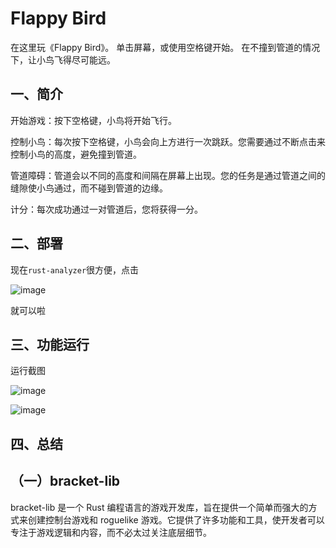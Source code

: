 # Flappy Bird

在这里玩《Flappy Bird》。 单击屏幕，或使用空格键开始。 在不撞到管道的情况下，让小鸟飞得尽可能远。

## 一、简介

开始游戏：按下空格键，小鸟将开始飞行。

控制小鸟：每次按下空格键，小鸟会向上方进行一次跳跃。您需要通过不断点击来控制小鸟的高度，避免撞到管道。

管道障碍：管道会以不同的高度和间隔在屏幕上出现。您的任务是通过管道之间的缝隙使小鸟通过，而不碰到管道的边缘。

计分：每次成功通过一对管道后，您将获得一分。

## 二、部署

现在`rust-analyzer`很方便，点击 

![image](https://github.com/imrewang/FlappyBird/assets/94045136/16061bc9-5f73-4efe-a830-3400343a8ed2)

就可以啦

## 三、功能运行

运行截图

![image](https://github.com/imrewang/FlappyBird/assets/94045136/d13c86e3-a564-4abb-b393-4586a5bff4f4)

![image](https://github.com/imrewang/FlappyBird/assets/94045136/03458225-65cf-4fde-bdee-d3b435c5d83c)

## 四、总结

## （一）bracket-lib

bracket-lib 是一个 Rust 编程语言的游戏开发库，旨在提供一个简单而强大的方式来创建控制台游戏和 roguelike 游戏。它提供了许多功能和工具，使开发者可以专注于游戏逻辑和内容，而不必太过关注底层细节。
